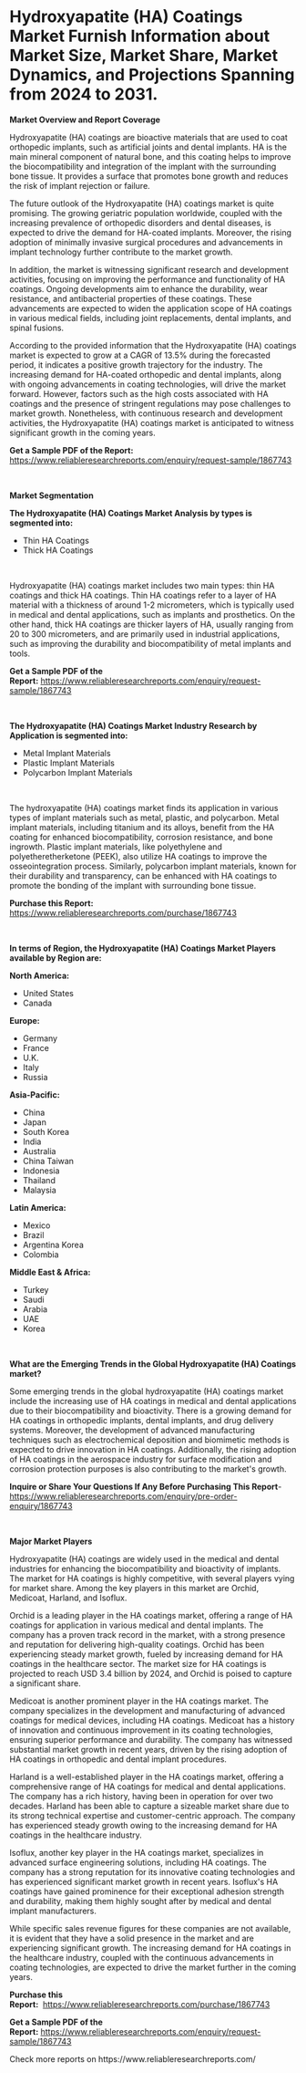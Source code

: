 <p><h1>Hydroxyapatite (HA) Coatings Market Furnish Information about Market Size, Market Share, Market Dynamics, and Projections Spanning from 2024 to 2031.</h1></p><p><strong>Market Overview and Report Coverage</strong></p>
<p><p>Hydroxyapatite (HA) coatings are bioactive materials that are used to coat orthopedic implants, such as artificial joints and dental implants. HA is the main mineral component of natural bone, and this coating helps to improve the biocompatibility and integration of the implant with the surrounding bone tissue. It provides a surface that promotes bone growth and reduces the risk of implant rejection or failure.</p><p>The future outlook of the Hydroxyapatite (HA) coatings market is quite promising. The growing geriatric population worldwide, coupled with the increasing prevalence of orthopedic disorders and dental diseases, is expected to drive the demand for HA-coated implants. Moreover, the rising adoption of minimally invasive surgical procedures and advancements in implant technology further contribute to the market growth.</p><p>In addition, the market is witnessing significant research and development activities, focusing on improving the performance and functionality of HA coatings. Ongoing developments aim to enhance the durability, wear resistance, and antibacterial properties of these coatings. These advancements are expected to widen the application scope of HA coatings in various medical fields, including joint replacements, dental implants, and spinal fusions.</p><p>According to the provided information that the Hydroxyapatite (HA) coatings market is expected to grow at a CAGR of 13.5% during the forecasted period, it indicates a positive growth trajectory for the industry. The increasing demand for HA-coated orthopedic and dental implants, along with ongoing advancements in coating technologies, will drive the market forward. However, factors such as the high costs associated with HA coatings and the presence of stringent regulations may pose challenges to market growth. Nonetheless, with continuous research and development activities, the Hydroxyapatite (HA) coatings market is anticipated to witness significant growth in the coming years.</p></p>
<p><strong>Get a Sample PDF of the Report:</strong> <a href="https://www.reliableresearchreports.com/enquiry/request-sample/1867743">https://www.reliableresearchreports.com/enquiry/request-sample/1867743</a></p>
<p>&nbsp;</p>
<p><strong>Market Segmentation</strong></p>
<p><strong>The Hydroxyapatite (HA) Coatings Market Analysis by types is segmented into:</strong></p>
<p><ul><li>Thin HA Coatings</li><li>Thick HA Coatings</li></ul></p>
<p>&nbsp;</p>
<p><p>Hydroxyapatite (HA) coatings market includes two main types: thin HA coatings and thick HA coatings. Thin HA coatings refer to a layer of HA material with a thickness of around 1-2 micrometers, which is typically used in medical and dental applications, such as implants and prosthetics. On the other hand, thick HA coatings are thicker layers of HA, usually ranging from 20 to 300 micrometers, and are primarily used in industrial applications, such as improving the durability and biocompatibility of metal implants and tools.</p></p>
<p><strong>Get a Sample PDF of the Report:</strong>&nbsp;<a href="https://www.reliableresearchreports.com/enquiry/request-sample/1867743">https://www.reliableresearchreports.com/enquiry/request-sample/1867743</a></p>
<p>&nbsp;</p>
<p><strong>The Hydroxyapatite (HA) Coatings Market Industry Research by Application is segmented into:</strong></p>
<p><ul><li>Metal Implant Materials</li><li>Plastic Implant Materials</li><li>Polycarbon Implant Materials</li></ul></p>
<p>&nbsp;</p>
<p><p>The hydroxyapatite (HA) coatings market finds its application in various types of implant materials such as metal, plastic, and polycarbon. Metal implant materials, including titanium and its alloys, benefit from the HA coating for enhanced biocompatibility, corrosion resistance, and bone ingrowth. Plastic implant materials, like polyethylene and polyetheretherketone (PEEK), also utilize HA coatings to improve the osseointegration process. Similarly, polycarbon implant materials, known for their durability and transparency, can be enhanced with HA coatings to promote the bonding of the implant with surrounding bone tissue.</p></p>
<p><strong>Purchase this Report:</strong>&nbsp; <a href="https://www.reliableresearchreports.com/purchase/1867743">https://www.reliableresearchreports.com/purchase/1867743</a></p>
<p>&nbsp;</p>
<p><strong>In terms of Region, the Hydroxyapatite (HA) Coatings Market Players available by Region are:</strong></p>
<p>
    <p> <strong> North America: </strong>
        <ul>
            <li>United States</li>
            <li>Canada</li>
        </ul>
        </p> 
    <p> <strong> Europe: </strong>
        <ul>
            <li>Germany</li>
            <li>France</li>
            <li>U.K.</li>
            <li>Italy</li>
            <li>Russia</li>
        </ul>
        </p> 
    <p> <strong> Asia-Pacific: </strong>
        <ul>
            <li>China</li>
            <li>Japan</li>
            <li>South Korea</li>
            <li>India</li>
            <li>Australia</li>
            <li>China Taiwan</li>
            <li>Indonesia</li>
            <li>Thailand</li>
            <li>Malaysia</li>
        </ul>
        </p> 
    <p> <strong> Latin America: </strong>
        <ul>
            <li>Mexico</li>
            <li>Brazil</li>
            <li>Argentina Korea</li>
            <li>Colombia</li>
        </ul>
        </p> 
    <p> <strong> Middle East & Africa: </strong>
        <ul>
            <li>Turkey</li>
            <li>Saudi</li>
            <li>Arabia</li>
            <li>UAE</li>
            <li>Korea</li>
        </ul>
    </p>
    </p>
<p>&nbsp;</p>
<p><strong>What are the Emerging Trends in the Global Hydroxyapatite (HA) Coatings market?</strong></p>
<p><p>Some emerging trends in the global hydroxyapatite (HA) coatings market include the increasing use of HA coatings in medical and dental applications due to their biocompatibility and bioactivity. There is a growing demand for HA coatings in orthopedic implants, dental implants, and drug delivery systems. Moreover, the development of advanced manufacturing techniques such as electrochemical deposition and biomimetic methods is expected to drive innovation in HA coatings. Additionally, the rising adoption of HA coatings in the aerospace industry for surface modification and corrosion protection purposes is also contributing to the market's growth.</p></p>
<p><strong>Inquire or Share Your Questions If Any Before Purchasing This Report</strong>- <a href="https://www.reliableresearchreports.com/enquiry/pre-order-enquiry/1867743">https://www.reliableresearchreports.com/enquiry/pre-order-enquiry/1867743</a></p>
<p>&nbsp;</p>
<p><strong>Major Market Players</strong></p>
<p><p>Hydroxyapatite (HA) coatings are widely used in the medical and dental industries for enhancing the biocompatibility and bioactivity of implants. The market for HA coatings is highly competitive, with several players vying for market share. Among the key players in this market are Orchid, Medicoat, Harland, and Isoflux.</p><p>Orchid is a leading player in the HA coatings market, offering a range of HA coatings for application in various medical and dental implants. The company has a proven track record in the market, with a strong presence and reputation for delivering high-quality coatings. Orchid has been experiencing steady market growth, fueled by increasing demand for HA coatings in the healthcare sector. The market size for HA coatings is projected to reach USD 3.4 billion by 2024, and Orchid is poised to capture a significant share.</p><p>Medicoat is another prominent player in the HA coatings market. The company specializes in the development and manufacturing of advanced coatings for medical devices, including HA coatings. Medicoat has a history of innovation and continuous improvement in its coating technologies, ensuring superior performance and durability. The company has witnessed substantial market growth in recent years, driven by the rising adoption of HA coatings in orthopedic and dental implant procedures.</p><p>Harland is a well-established player in the HA coatings market, offering a comprehensive range of HA coatings for medical and dental applications. The company has a rich history, having been in operation for over two decades. Harland has been able to capture a sizeable market share due to its strong technical expertise and customer-centric approach. The company has experienced steady growth owing to the increasing demand for HA coatings in the healthcare industry.</p><p>Isoflux, another key player in the HA coatings market, specializes in advanced surface engineering solutions, including HA coatings. The company has a strong reputation for its innovative coating technologies and has experienced significant market growth in recent years. Isoflux's HA coatings have gained prominence for their exceptional adhesion strength and durability, making them highly sought after by medical and dental implant manufacturers.</p><p>While specific sales revenue figures for these companies are not available, it is evident that they have a solid presence in the market and are experiencing significant growth. The increasing demand for HA coatings in the healthcare industry, coupled with the continuous advancements in coating technologies, are expected to drive the market further in the coming years.</p></p>
<p><strong>Purchase this Report:</strong>&nbsp;&nbsp;<a href="https://www.reliableresearchreports.com/purchase/1867743">https://www.reliableresearchreports.com/purchase/1867743</a></p>
<p></p>
<p><strong>Get a Sample PDF of the Report:</strong>&nbsp;<a href="https://www.reliableresearchreports.com/enquiry/request-sample/1867743">https://www.reliableresearchreports.com/enquiry/request-sample/1867743</a></p>
<p>Check more reports on https://www.reliableresearchreports.com/</p>